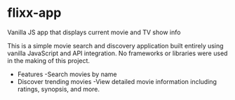 # flixx-app
Vanilla JS app that displays current movie and TV show info

This is a simple movie search and discovery application built entirely using vanilla JavaScript and API integration. No frameworks or libraries were used in the making of this project.

 - Features
-Search movies by name
- Discover trending movies
-View detailed movie information including ratings, synopsis, and more.
